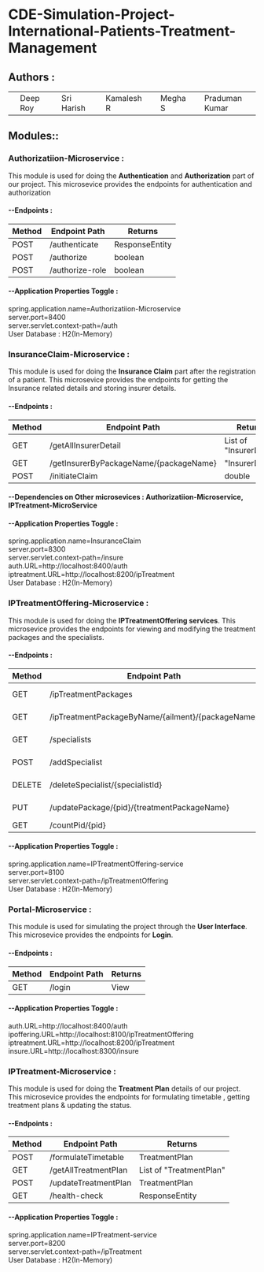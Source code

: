 # CDE-Simulation-Project-International-Patients-Treatment-Management

## Authors :

<table>
  <tr>
      <td>
        <a href="https://github.com/DRoy7"><td>Deep Roy</td></a>
        </td>
      <td>
        <a href="https://github.com/sriharish252"><td>Sri Harish</td></a>
        </td>
      <td>
        <a href="https://github.com/Kamalesh8"><td>Kamalesh R</td></a>
        </td>
      <td>
        <a href="https://github.com/Megha0699"><td>Megha S</td></a>
        </td>
      <td>
        <a href="https://github.com/greninja199"><td>Praduman Kumar</td></a>
        </td>
    </tr>
</table>

## Modules::

### Authorizatiion-Microservice :
This module is used for doing the **Authentication** and **Authorization** part of our project. 
This microsevice provides the endpoints for authentication and authorization

#### --Endpoints : 
<table>
    <thead>
        <th>Method</th>
        <th>Endpoint Path</th>
        <th>Returns</th>
    </thead>
    <tbody>
        <tr>
            <td>POST</td>
            <td>/authenticate</td>
            <td>ResponseEntity</td>
        </tr>
        <tr>
            <td>POST</td>
            <td>/authorize</td>
            <td>boolean</td>
        </tr>
        <tr>
            <td>POST</td>
            <td>/authorize-role</td>
            <td>boolean</td>
        </tr>
    </tbody>
</table>

#### --Application Properties Toggle :<br/>
spring.application.name=Authorizatiion-Microservice<br/>
server.port=8400<br/>
server.servlet.context-path=/auth<br/>
User Database : H2(In-Memory)<br/>

### InsuranceClaim-Microservice :
This module is used for doing the **Insurance Claim** part after the registration of a patient. 
This microsevice provides the endpoints for getting the Insurance related details and storing insurer details.

#### --Endpoints : 
<table>
    <thead>
        <th>Method</th>
        <th>Endpoint Path</th>
        <th>Returns</th>
    </thead>
    <tbody>
        <tr>
            <td>GET</td>
            <td>/getAllInsurerDetail</td>
            <td>List of "InsurerDetail"</td>
        </tr>
        <tr>
            <td>GET</td>
            <td>/getInsurerByPackageName/{packageName}</td>
            <td>"InsurerDetail"</td>
        </tr>
        <tr>
            <td>POST</td>
            <td>/initiateClaim</td>
            <td>double</td>
        </tr>
    </tbody>
</table>

#### --Dependencies on Other microsevices : **Authorizatiion-Microservice**, **IPTreatment-MicroService**

#### --Application Properties Toggle :<br/>
spring.application.name=InsuranceClaim<br/>
server.port=8300<br/>
server.servlet.context-path=/insure<br/>
auth.URL=http://localhost:8400/auth<br/>
iptreatment.URL=http://localhost:8200/ipTreatment<br/>
User Database : H2(In-Memory)<br/>


### IPTreatmentOffering-Microservice :
This module is used for doing the **IPTreatmentOffering services**. 
This microsevice provides the endpoints for viewing and modifying the treatment packages and the specialists.

#### --Endpoints : 
<table>
    <thead>
        <th>Method</th>
        <th>Endpoint Path</th>
        <th>Returns</th>
    </thead>
    <tbody>
        <tr>
            <td>GET</td>
            <td>/ipTreatmentPackages</td>
            <td>List of "IPTreatmentPackage"</td>
        </tr>
        <tr>
            <td>GET</td>
            <td>/ipTreatmentPackageByName/{ailment}/{packageName}</td>
            <td>List of "IPTreatmentPackage"</td>
        </tr>
        <tr>
            <td>GET</td>
            <td>/specialists</td>
            <td>List of "SpecialistDetail"</td>
        </tr>
        <tr>
            <td>POST</td>
            <td>/addSpecialist</td>
            <td>ResponseEntity of String type</td>
        </tr>
        <tr>
            <td>DELETE</td>
            <td>/deleteSpecialist/{specialistId}</td>
            <td>ResponseEntity of String type</td>
        </tr>
        <tr>
            <td>PUT</td>
            <td>/updatePackage/{pid}/{treatmentPackageName}</td>
            <td>ResponseEntity of String type</td>
        </tr>
        <tr>
            <td>GET</td>
            <td>/countPid/{pid}</td>
            <td>boolean</td>
        </tr>
    </tbody>
</table>

#### --Application Properties Toggle : <br/>
spring.application.name=IPTreatmentOffering-service<br/>
server.port=8100<br/>
server.servlet.context-path=/ipTreatmentOffering<br/>
User Database : H2(In-Memory)<br/>


### Portal-Microservice :
This module is used for simulating the project through the **User Interface**. 
This microsevice provides the endpoints for **Login**.

#### --Endpoints : 
<table>
    <thead>
        <th>Method</th>
        <th>Endpoint Path</th>
        <th>Returns</th>
    </thead>
    <tbody>
        <tr>
            <td>GET</td>
            <td>/login</td>
            <td>View</td>
        </tr>
    </tbody>
</table>

#### --Application Properties Toggle : <br/>
auth.URL=http://localhost:8400/auth<br/>
ipoffering.URL=http://localhost:8100/ipTreatmentOffering<br/>
iptreatment.URL=http://localhost:8200/ipTreatment<br/>
insure.URL=http://localhost:8300/insure<br/>


### IPTreatment-Microservice :
This module is used for doing the **Treatment Plan** details of our project. 
This microsevice provides the endpoints for formulating timetable , getting treatment plans & updating the status.

#### --Endpoints : 
<table>
    <thead>
        <th>Method</th>
        <th>Endpoint Path</th>
        <th>Returns</th>
    </thead>
    <tbody>
        <tr>
            <td>POST</td>
            <td>/formulateTimetable</td>
            <td>TreatmentPlan</td>
        </tr>
        <tr>
            <td>GET</td>
            <td>/getAllTreatmentPlan</td>
            <td>List of "TreatmentPlan"</td>
        </tr>
        <tr>
            <td>POST</td>
            <td>/updateTreatmentPlan</td>
            <td>TreatmentPlan</td>
        </tr>
        <tr>
            <td>GET</td>
            <td>/health-check</td>
            <td>ResponseEntity</td>
        </tr>
    </tbody>
</table>

#### --Application Properties Toggle : <br/>
spring.application.name=IPTreatment-service<br/>
server.port=8200<br/>
server.servlet.context-path=/ipTreatment<br/>
User Database : H2(In-Memory)<br/>

